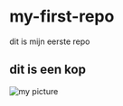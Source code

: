 # my-first-repo

dit is mijn eerste repo
## dit is een kop

![my picture](WIN_20250213_11_33_48Pro.jpg)
